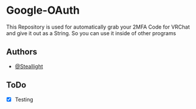 
# Google-OAuth

This Repository is used for automatically grab your 2MFA Code for VRChat and give it out as a String. So you can use it inside of other programs




## Authors

- [@Steallight](https://www.github.com/steallight)

## ToDo

- [X] Testing

